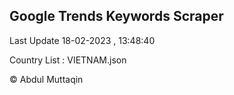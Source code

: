 

## Google Trends Keywords Scraper 
 
Last Update 18-02-2023 , 13:48:40

Country List :
VIETNAM.json



© Abdul Muttaqin 
